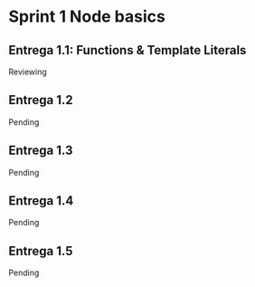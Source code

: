 # Sprint 1 Node basics

## Entrega 1.1: Functions & Template Literals
Reviewing
## Entrega 1.2
Pending
## Entrega 1.3
Pending
## Entrega 1.4
Pending
## Entrega 1.5
Pending